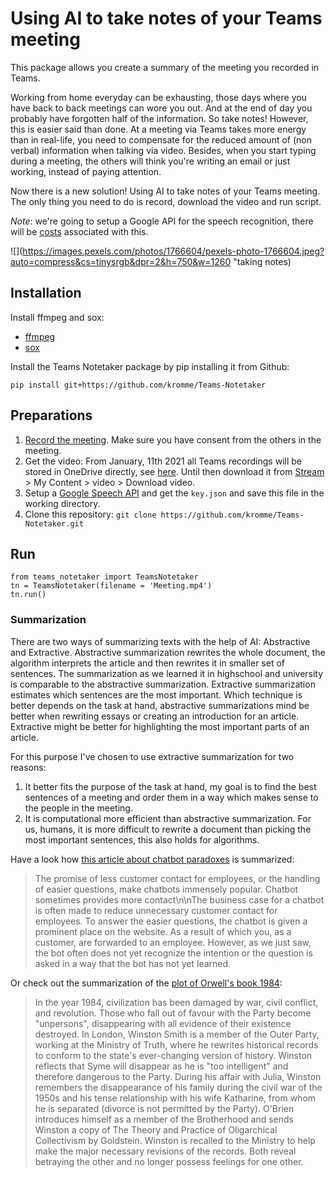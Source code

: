 # Using AI to take notes of your Teams meeting
This package allows you create a summary of the meeting you recorded in Teams.  

Working from home everyday can be exhausting, those days where you have back to back meetings can wore you out. And at the end of day you probably have forgotten half of the information. So take notes! However, this is easier said than done. At a meeting via Teams takes more energy than in real-life, you need to compensate for the reduced amount of (non verbal) information when talking via video. Besides, when you start typing during a meeting, the others will think you're writing an email or just working, instead of paying attention.  

Now there is a new solution! Using AI to take notes of your Teams meeting. The only thing you need to do is record, download the video and run script.

*Note*: we're going to setup a Google API for the speech recognition, there will be [costs](https://cloud.google.com/speech-to-text/pricing) associated with this.

![](https://images.pexels.com/photos/1766604/pexels-photo-1766604.jpeg?auto=compress&cs=tinysrgb&dpr=2&h=750&w=1260 "taking notes)
## Installation
Install ffmpeg and sox:
* [ffmpeg](https://github.com/BtbN/FFmpeg-Builds/releases)    
* [sox](https://sourceforge.net/projects/sox/files/latest/download)

Install the Teams Notetaker package by pip installing it from Github:  
```
pip install git+https://github.com/kromme/Teams-Notetaker
```

## Preparations
1. [Record the meeting](https://support.microsoft.com/en-us/office/record-a-meeting-in-teams-34dfbe7f-b07d-4a27-b4c6-de62f1348c24). Make sure you have consent from the others in the meeting.
2. Get the video: From January, 11th 2021 all Teams recordings will be stored in OneDrive directly, see [here](https://docs.microsoft.com/en-gb/MicrosoftTeams/tmr-meeting-recording-change). Until then download it from [Stream](https://web.microsoftstream.com/) > My Content > video > Download video.
3. Setup a [Google Speech API](https://cloud.google.com/docs/authentication/getting-started) and get the `key.json` and save this file in the working directory.
4. Clone this repository: `git clone https://github.com/kromme/Teams-Notetaker.git`

## Run
```
from teams_notetaker import TeamsNotetaker
tn = TeamsNotetaker(filename = 'Meeting.mp4')
tn.run()
```


### Summarization
There are two ways of summarizing texts with the help of AI: Abstractive and Extractive. Abstractive summarization rewrites the whole document, the algorithm interprets the article and then rewrites it in smaller set of sentences. The summarization as we learned it in highschool and university is comparable to the abstractive summarization. Extractive summarization estimates which sentences are the most important. Which technique is better depends on the task at hand, abstractive summarizations mind be better when rewriting essays or creating an introduction for an article. Extractive might be better for highlighting the most important parts of an article.  

For this purpose I've chosen to use extractive summarization for two reasons:
1. It better fits the purpose of the task at hand, my goal is to find the best sentences of a meeting and order them in a way which makes sense to the people in the meeting.  
2. It is computational more efficient than abstractive summarization. For us, humans, it is more difficult to rewrite a document than picking the most important sentences, this also holds for algorithms.  


Have a look how [this article about chatbot paradoxes](https://tailo.nl/chatbotparadox/) is summarized:
> The promise of less customer contact for employees, or the handling of easier questions, make chatbots immensely popular. Chatbot sometimes provides more contact\n\nThe business case for a chatbot is often made to reduce unnecessary customer contact for employees. To answer the easier questions, the chatbot is given a prominent place on the website. As a result of which you, as a customer, are forwarded to an employee. However, as we just saw, the bot often does not yet recognize the intention or the question is asked in a way that the bot has not yet learned.

Or check out the summarization of the [plot of Orwell's book 1984](https://en.wikipedia.org/wiki/Nineteen_Eighty-Four):
> In the year 1984, civilization has been damaged by war, civil conflict, and revolution. Those who fall out of favour with the Party become "unpersons", disappearing with all evidence of their existence destroyed. In London, Winston Smith is a member of the Outer Party, working at the Ministry of Truth, where he rewrites historical records to conform to the state\'s ever-changing version of history. Winston reflects that Syme will disappear as he is "too intelligent" and therefore dangerous to the Party. During his affair with Julia, Winston remembers the disappearance of his family during the civil war of the 1950s and his tense relationship with his wife Katharine, from whom he is separated (divorce is not permitted by the Party). O\'Brien introduces himself as a member of the Brotherhood and sends Winston a copy of The Theory and Practice of Oligarchical Collectivism by Goldstein. Winston is recalled to the Ministry to help make the major necessary revisions of the records. Both reveal betraying the other and no longer possess feelings for one other.